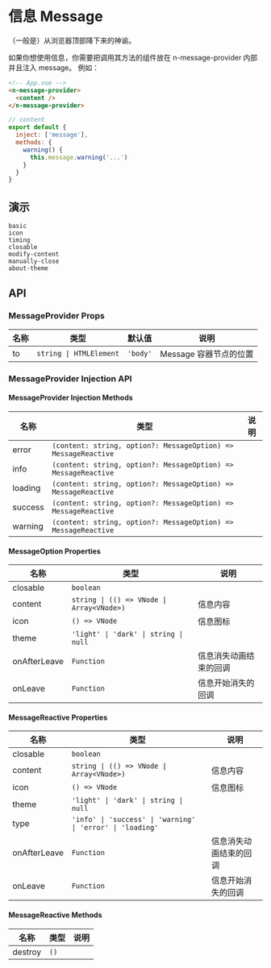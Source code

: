 # 信息 Message

（一般是）从浏览器顶部降下来的神谕。

<n-space vertical>
<n-alert title="使用前提" type="warning">
  如果你想使用信息，你需要把调用其方法的组件放在 <n-text code>n-message-provider</n-text> 内部并且注入 <n-text code>message</n-text>。
</n-alert>
例如：

```html
<!-- App.vue -->
<n-message-provider>
  <content />
</n-message-provider>
```

```js
// content
export default {
  inject: ['message'],
  methods: {
    warning() {
      this.message.warning('...')
    }
  }
}
```

</n-space>

## 演示

```demo
basic
icon
timing
closable
modify-content
manually-close
about-theme
```

## API

### MessageProvider Props

| 名称 | 类型                    | 默认值   | 说明                   |
| ---- | ----------------------- | -------- | ---------------------- |
| to   | `string \| HTMLElement` | `'body'` | Message 容器节点的位置 |

### MessageProvider Injection API

#### MessageProvider Injection Methods

| 名称 | 类型 | 说明 |
| --- | --- | --- |
| error | `(content: string, option?: MessageOption) => MessageReactive` |  |
| info | `(content: string, option?: MessageOption) => MessageReactive` |  |
| loading | `(content: string, option?: MessageOption) => MessageReactive` |  |
| success | `(content: string, option?: MessageOption) => MessageReactive` |  |
| warning | `(content: string, option?: MessageOption) => MessageReactive` |  |

#### MessageOption Properties

| 名称 | 类型 | 说明 |
| --- | --- | --- |
| closable | `boolean` |  |
| content | `string \| (() => VNode \| Array<VNode>)` | 信息内容 |
| icon | `() => VNode` | 信息图标 |
| theme | `'light' \| 'dark' \| string \| null` |  |
| onAfterLeave | `Function` | 信息消失动画结束的回调 |
| onLeave | `Function` | 信息开始消失的回调 |

#### MessageReactive Properties

| 名称 | 类型 | 说明 |
| --- | --- | --- |
| closable | `boolean` |  |
| content | `string \| (() => VNode \| Array<VNode>)` | 信息内容 |
| icon | `() => VNode` | 信息图标 |
| theme | `'light' \| 'dark' \| string \| null` |  |
| type | `'info' \| 'success' \| 'warning' \| 'error' \| 'loading'` |  |
| onAfterLeave | `Function` | 信息消失动画结束的回调 |
| onLeave | `Function` | 信息开始消失的回调 |

#### MessageReactive Methods

| 名称    | 类型 | 说明 |
| ------- | ---- | ---- |
| destroy | `()` |      |

